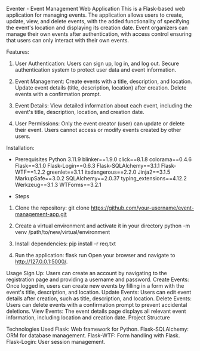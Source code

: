 Eventer - Event Management Web Application
This is a Flask-based web application for managing events. The application allows users to create, update, view, and delete events, with the added functionality of specifying the event's location and displaying its creation date. Event organizers can manage their own events after authentication, with access control ensuring that users can only interact with their own events.

Features:

1. User Authentication:
Users can sign up, log in, and log out.
Secure authentication system to protect user data and event information.

2. Event Management:
Create events with a title, description, and location.
Update event details (title, description, location) after creation.
Delete events with a confirmation prompt.

3. Event Details:
View detailed information about each event, including the event's title, description, location, and creation date.

4. User Permissions:
Only the event creator (user) can update or delete their event.
Users cannot access or modify events created by other users.

Installation:
- Prerequisites
    Python 3.11.9
    blinker==1.9.0
    click==8.1.8
    colorama==0.4.6
    Flask==3.1.0
    Flask-Login==0.6.3
    Flask-SQLAlchemy==3.1.1
    Flask-WTF==1.2.2
    greenlet==3.1.1
    itsdangerous==2.2.0
    Jinja2==3.1.5
    MarkupSafe==3.0.2
    SQLAlchemy==2.0.37
    typing_extensions==4.12.2
    Werkzeug==3.1.3
    WTForms==3.2.1

- Steps
1. Clone the repository:
git clone https://github.com/your-username/event-management-app.git

2. Create a virtual environment and activate it in your directory
python -m venv /path/to/new/virtual/environment

3. Install dependencies:
pip install -r req.txt

4. Run the application:
flask run
Open your browser and navigate to http://127.0.0.1:5000/.

Usage
Sign Up: Users can create an account by navigating to the registration page and providing a username and password.
Create Events: Once logged in, users can create new events by filling in a form with the event's title, description, and location.
Update Events: Users can edit event details after creation, such as title, description, and location.
Delete Events: Users can delete events with a confirmation prompt to prevent accidental deletions.
View Events: The event details page displays all relevant event information, including location and creation date.
Project Structure

Technologies Used
Flask: Web framework for Python.
Flask-SQLAlchemy: ORM for database management.
Flask-WTF: Form handling with Flask.
Flask-Login: User session management.